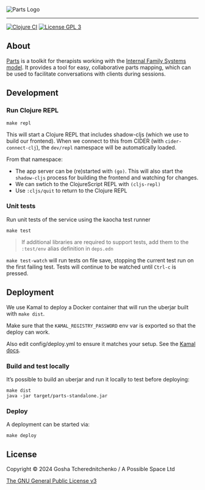 <p>
  <img src="https://raw.github.com/apossiblespace/parts/main/resources/public/images/parts-logo-horizontal.svg" alt="Parts Logo"/>
</p>

-----

[![Clojure CI](https://github.com/apossiblespace/parts/actions/workflows/all-tests.yaml/badge.svg)](https://github.com/apossiblespace/parts/actions/workflows/all-tests.yaml)
[![License GPL 3][badge-license]](http://www.gnu.org/licenses/gpl-3.0.txt)

## About

[Parts](https://parts.ifs.tools) is a toolkit for therapists working with the [Internal Family Systems model](https://en.wikipedia.org/wiki/Internal_Family_Systems_Model). It provides a tool for easy, collaborative parts mapping, which can be used to facilitate conversations with clients during sessions.

## Development

### Run Clojure REPL

```shell
make repl
```

This will start a Clojure REPL that includes shadow-cljs (which we use to build our frontend). When we connect to this from CIDER (with `cider-connect-clj`), the `dev/repl` namespace will be automatically loaded.

From that namespace:

- The app server can be (re)started with `(go)`. This will also start the `shadow-cljs` process for building the frontend and watching for changes.
- We can swtich to the ClojureScript REPL with `(cljs-repl)`
- Use `:cljs/quit` to return to the Clojure REPL

### Unit tests

Run unit tests of the service using the kaocha test runner

```shell
make test
```

> If additional libraries are required to support tests, add them to the `:test/env` alias definition in `deps.edn`

`make test-watch` will run tests on file save, stopping the current test run on the first failing test.  Tests will continue to be watched until `Ctrl-c` is pressed.

## Deployment

We use Kamal to deploy a Docker container that will run the uberjar built with `make dist`.

Make sure that the `KAMAL_REGISTRY_PASSWORD` env var is exported so that the deploy can work.

Also edit config/deploy.yml to ensure it matches your setup. See the [Kamal docs](https://kamal-deploy.org/docs/installation/).

### Build and test locally

It’s possible to build an uberjar and run it locally to test before deploying:

```shell
make dist
java -jar target/parts-standalone.jar
```

### Deploy

A deployment can be started via:

```shell
make deploy
```

## License

Copyright © 2024 Gosha Tcherednitchenko / A Possible Space Ltd

[The GNU General Public License v3](https://www.gnu.org/licenses/gpl.html)

[badge-license]: https://img.shields.io/badge/license-GPL_3-green.svg
